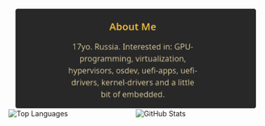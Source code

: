 <div style="display: flex; flex-direction: column; align-items: center;">
  <img src="https://github.com/yaroslav957/yaroslav957/blob/main/2025_02_25_0r3_Kleki.png" alt="Ваша Фотография" style="width: 95%; height: auto; max-height: 400px;">
  <div style="display: flex; align-items: center; width: 100%;">
    <img src="https://github-readme-stats.vercel.app/api/top-langs/?username=yaroslav957&theme=gruvbox" alt="Top Languages" style="flex: 1; height: 200px;">
    <img src="https://github-readme-stats.vercel.app/api?username=yaroslav957&show_icons=true&theme=gruvbox" alt="GitHub Stats" style="flex: 1; height: 200px;">
  </div>
</div>
